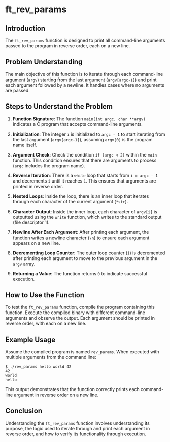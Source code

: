 # ft_rev_params

## Introduction
The `ft_rev_params` function is designed to print all command-line arguments passed to the program in reverse order, each on a new line.

## Problem Understanding
The main objective of this function is to iterate through each command-line argument (`argv`) starting from the last argument (`argv[argc-1]`) and print each argument followed by a newline. It handles cases where no arguments are passed.

## Steps to Understand the Problem

1. **Function Signature**: The function `main(int argc, char **argv)` indicates a C program that accepts command-line arguments.

2. **Initialization**: The integer `i` is initialized to `argc - 1` to start iterating from the last argument (`argv[argc-1]`), assuming `argv[0]` is the program name itself.

3. **Argument Check**: Check the condition `if (argc < 2)` within the `main` function. This condition ensures that there are arguments to process (`argc` includes the program name).

4. **Reverse Iteration**: There is a `while` loop that starts from `i = argc - 1` and decrements `i` until it reaches `1`. This ensures that arguments are printed in reverse order.

5. **Nested Loops**: Inside the loop, there is an inner loop that iterates through each character of the current argument (`*str`).

6. **Character Output**: Inside the inner loop, each character of `argv[i]` is outputted using the `write` function, which writes to the standard output (file descriptor 1).

7. **Newline After Each Argument**: After printing each argument, the function writes a newline character (`\n`) to ensure each argument appears on a new line.

8. **Decrementing Loop Counter**: The outer loop counter (`i`) is decremented after printing each argument to move to the previous argument in the `argv` array.

9. **Returning a Value**: The function returns `0` to indicate successful execution.

## How to Use the Function
To test the `ft_rev_params` function, compile the program containing this function. Execute the compiled binary with different command-line arguments and observe the output. Each argument should be printed in reverse order, with each on a new line.

## Example Usage
Assume the compiled program is named `rev_params`. When executed with multiple arguments from the command line:
```
$ ./rev_params hello world 42
42
world
hello
```

This output demonstrates that the function correctly prints each command-line argument in reverse order on a new line.

## Conclusion
Understanding the `ft_rev_params` function involves understanding its purpose, the logic used to iterate through and print each argument in reverse order, and how to verify its functionality through execution.
